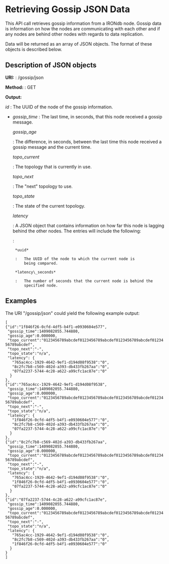 # Retrieving Gossip JSON Data

This API call retrieves gossip information from a IRONdb node. Gossip data is information on how the nodes are communicating with each other and if any nodes are behind other nodes with regards to data replication.

Data will be returned as an array of JSON objects. The format of these objects is described below.

## Description of JSON objects

**URI:** :   /gossip/json

**Method:** :   GET

**Output:**  

*id* :   The UUID of the node of the gossip information.

 * *gossip\_time* :   The last time, in seconds, that this node received a gossip message.

    *gossip\_age*

    :   The difference, in seconds, between the last time this node
        received a gossip message and the current time.

    *topo\_current*

    :   The topology that is currently in use.

    *topo\_next*

    :   The "next" topology to use.

    *topo\_state*

    :   The state of the current topology.

    *latency*

    :   A JSON object that contains information on how far this node is
        lagging behind the other nodes. The entries will include the
        following:

    :   

        *uuid*

        :   The UUID of the node to which the current node is
            being compared.

        *latency\_seconds*

        :   The number of seconds that the current node is behind the
            specified node.

Examples
--------

The URI "/gossip/json" could yield the following example output:

    [
    {"id":"1f846f26-0cfd-4df5-b4f1-e0930604e577",
     "gossip_time":1409082055.744880,
     "gossip_age":0.000000,
     "topo_current":"0123456789abcdef0123456789abcdef0123456789abcdef01234
    56789abcdef",
     "topo_next":"-",
     "topo_state":"n/a",
     "latency": {
       "765ac4cc-1929-4642-9ef1-d194d08f9538":"0",
       "8c2fc7b8-c569-402d-a393-db433fb267aa":"0",
       "07fa2237-5744-4c28-a622-a99cfc1ac87e":"0"
      }
    },
    {"id":"765ac4cc-1929-4642-9ef1-d194d08f9538",
     "gossip_time":1409082055.744880,
     "gossip_age":0.000000,
     "topo_current":"0123456789abcdef0123456789abcdef0123456789abcdef01234
    56789abcdef",
     "topo_next":"-",
     "topo_state":"n/a",
     "latency": {
       "1f846f26-0cfd-4df5-b4f1-e0930604e577":"0",
       "8c2fc7b8-c569-402d-a393-db433fb267aa":"0",
       "07fa2237-5744-4c28-a622-a99cfc1ac87e":"0"
      }
    },
    {"id":"8c2fc7b8-c569-402d-a393-db433fb267aa",
     "gossip_time":1409082055.744880,
     "gossip_age":0.000000,
     "topo_current":"0123456789abcdef0123456789abcdef0123456789abcdef01234
    56789abcdef",
     "topo_next":"-",
     "topo_state":"n/a",
     "latency": {
       "765ac4cc-1929-4642-9ef1-d194d08f9538":"0",
       "1f846f26-0cfd-4df5-b4f1-e0930604e577":"0",
       "07fa2237-5744-4c28-a622-a99cfc1ac87e":"0"
      }
    },
    {"id":"07fa2237-5744-4c28-a622-a99cfc1ac87e",
     "gossip_time":1409082055.744880,
     "gossip_age":0.000000,
     "topo_current":"0123456789abcdef0123456789abcdef0123456789abcdef01234
    56789abcdef",
     "topo_next":"-",
     "topo_state":"n/a",
     "latency": {
       "765ac4cc-1929-4642-9ef1-d194d08f9538":"0",
       "8c2fc7b8-c569-402d-a393-db433fb267aa":"0",
       "1f846f26-0cfd-4df5-b4f1-e0930604e577":"0"
      }
    }
    ]
          
